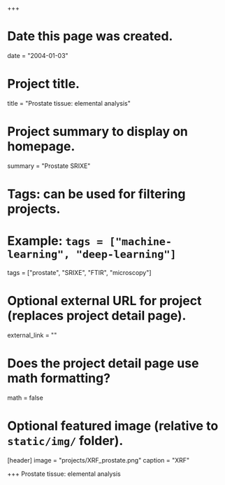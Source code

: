 +++
# Date this page was created.
date = "2004-01-03"

# Project title.
title = "Prostate tissue: elemental analysis"

# Project summary to display on homepage.
summary = "Prostate SRIXE"

# Tags: can be used for filtering projects.
# Example: `tags = ["machine-learning", "deep-learning"]`
tags = ["prostate", "SRIXE", "FTIR", "microscopy"]

# Optional external URL for project (replaces project detail page).
external_link = ""

# Does the project detail page use math formatting?
math = false

# Optional featured image (relative to `static/img/` folder).
 [header]
 image = "projects/XRF_prostate.png"
 caption = "XRF"

+++
Prostate tissue: elemental analysis
